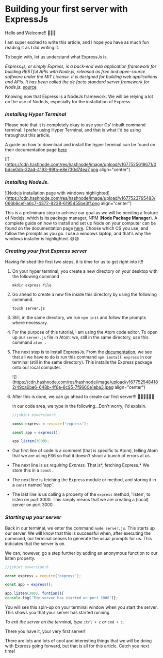 # Building your first server with ExpressJs

Hello and Welcome!! 🤩🤩🤩

I am super excited to write this article, and I hope you have as much fun reading it as I did writing it.

To begin with, let us understand what ExpressJs is.

*Express.js, or simply Express, is a back-end web application framework for building RESTful APIs with Node.js, released as free and open-source software under the MIT License. It is designed for building web applications and APIs. It has been called the de facto standard server framework for Node.js.* [source](https://en.wikipedia.org/wiki/Express.js)

Knowing now that Express is a NodeJs framework. We will be relying a lot on the use of NodeJs, especially for the installation of Express.

### *Installing Hyper Terminal*

Please note that it is completely okay to use your Os' inbuilt command terminal. I prefer using Hyper Terminal, and that is what I'd be using throughout this article.

A guide on how to download and install the hyper terminal can be found on their documentation page [here](https://hyper.is/#installation)

![](https://cdn.hashnode.com/res/hashnode/image/upload/v1677525619671/0bdce0db-32ad-4193-99fa-e8e730d74ea7.png align="center")

### *Installing NodeJs.*

![Nodejs installation page with windows highlighted](https://cdn.hashnode.com/res/hashnode/image/upload/v1677523795483/066b6cef-a6c7-4372-8238-6195455be3ff.png align="center")

This is a preliminary step to achieve our goal as we will be needing a feature of Nodejs, which is its package manager, NPM (**Node Package Manager**). A complete guide on how to install and set up Node on your computer can be found on the documentation page [here](https://nodejs.org/en/download/). Choose which OS you use, and follow the prompts as you go. I use a windows laptop, and that's why the windows installer is highlighted. 😅😅

### *Creating your first Express server*

Having finished the first two steps, it is time for us to get right into it!!

1. On your hyper terminal, you create a new directory on your desktop with the following command
    
    `mkdir express file`
    
2. Go ahead to create a new file inside this directory by using the following command.
    
    `touch server.js`
    
3. Still, in the same directory, we run `npm init` and follow the prompts where necessary.
    
4. For the purpose of this tutorial, I am using the Atom code editor. To open up our `server.js` file in Atom: we, still in the same directory, use this command `atom .`
    
5. The next step is to install ExpressJs. From the [documentation](https://expressjs.com/en/starter/installing.html), we see that all we have to do is run this command `npm install express` in our terminal (still in the same directory). This installs the Express package onto our local computer.
    
    ![](https://cdn.hashnode.com/res/hashnode/image/upload/v1677525484182/49ca6be6-648b-4f6e-8c95-7f9660e1eba3.jpeg align="center")
    
6. After this is done, we can go ahead to create our first server!!! 💃🏾💃🏾💃🏾
    
    In our code area, we type in the following...Don't worry, I'd explain.
    
    ```javascript
    //jshint esversion:6
    
    const express = require('express');
    
    const app = express();
    
    app.listen(3000);
    ```
    

* Our first line of code is a comment (that is specific to Atom), telling Atom that we are using ES6 so that it doesn't shoot a bunch of errors at us.
    
* The next line is us *requiring Express.* That is*, fetching Express.* We store this in a `const.`
    
* The next line is fetching the Express module or method, and storing it in a `const` named 'app'.
    
* The last line is us calling a property of the `express` method, 'listen', to listen on port 3000. This simply means that we are creating a (local) server on port 3000.
    

### *Starting up your server*

Back in our terminal, we enter the command `node server.js`. This starts up our server. We will know that this is successful when, after executing the command, our terminal ceases to generate the usual prompts for us. This indicates that the server is on.

We can, however, go a step further by adding an anonymous function to our listen property.

```javascript
//jshint esversion:6

const express = require('express');

const app = express();

app.listen(3000, funtion(){
console.log('THe server has started on port 3000')};
```

You will see this spin-up on your terminal window when you start the server. This shows you that your server has started running.

*To exit the server on the terminal, type* `ctrl + c` *or* `cmd + c`*.*

There you have it, your very first server!

There are lots and lots of cool and interesting things that we will be doing with Express going forward, but that is all for this article. Catch you next time!